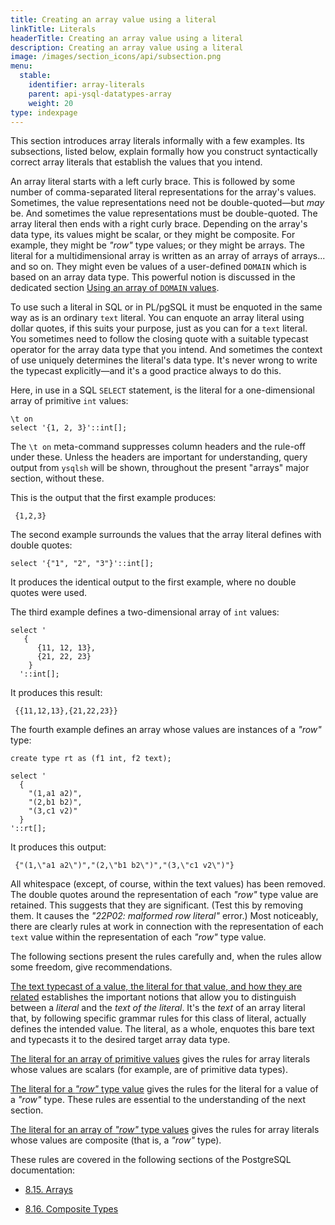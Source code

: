 ```yaml
---
title: Creating an array value using a literal
linkTitle: Literals
headerTitle: Creating an array value using a literal
description: Creating an array value using a literal
image: /images/section_icons/api/subsection.png
menu:
  stable:
    identifier: array-literals
    parent: api-ysql-datatypes-array
    weight: 20
type: indexpage
---
```


This section introduces array literals informally with a few examples. Its subsections, listed below, explain formally how you construct syntactically correct array literals that establish the values that you intend.

An array literal starts with a left curly brace. This is followed by some number of comma-separated literal representations for the array's values. Sometimes, the value representations need not be double-quoted—but _may_ be. And sometimes the value representations must be double-quoted. The array literal then ends with a right curly brace. Depending on the array's data type, its values might be scalar, or they might be composite. For example, they might be _"row"_ type values; or they might be arrays. The literal for a multidimensional array is written as an array of arrays of arrays... and so on. They might even be values of a user-defined `DOMAIN` which is based on an array data type. This powerful notion is discussed in the dedicated section [Using an array of `DOMAIN` values](../array-of-domains/).

To use such a literal in SQL or in PL/pgSQL it must be enquoted in the same way as is an ordinary `text` literal. You can enquote an array literal using dollar quotes, if this suits your purpose, just as you can for a `text` literal. You sometimes need to follow the closing quote with a suitable typecast operator for the array data type that you intend. And sometimes the context of use uniquely determines the literal's data type. It's never wrong to write the typecast explicitly—and it's a good practice always to do this.

Here, in use in a SQL `SELECT` statement, is the literal for a one-dimensional array of primitive `int` values:
```plpgsql
\t on
select '{1, 2, 3}'::int[];
```
The `\t on` meta-command suppresses column headers and the rule-off under these. Unless the headers are important for understanding, query output from `ysqlsh` will be shown, throughout the present "arrays" major section, without these.

This is the output that the first example produces:

```
 {1,2,3}
```
The second example surrounds the values that the array literal defines with double quotes:
```plpgsql
select '{"1", "2", "3"}'::int[];
```
It produces the identical output to the first example, where no double quotes were used.

The third example defines a two-dimensional array of `int` values:

```plpgsql
select '
   {
      {11, 12, 13},
      {21, 22, 23}
    }
  '::int[];
```

It produces this result:

```
 {{11,12,13},{21,22,23}}
```

The fourth example defines an array whose values are instances of a _"row"_ type:

```plpgsql
create type rt as (f1 int, f2 text);

select '
  {
    "(1,a1 a2)",
    "(2,b1 b2)",
    "(3,c1 v2)"
  }
'::rt[];
```
It produces this output:
```
 {"(1,\"a1 a2\")","(2,\"b1 b2\")","(3,\"c1 v2\")"}
```
All whitespace (except, of course, within the text values) has been removed. The double quotes around the representation of each _"row"_ type value are retained. This suggests that they are significant. (Test this by removing them. It causes the _"22P02: malformed row literal"_ error.) Most noticeably, there are clearly rules at work in connection with the representation of each `text` value within the representation of each _"row"_ type value.

The following sections present the rules carefully and, when the rules allow some freedom, give recommendations.

[The text typecast of a value, the literal for that value, and how they are related](./text-typecasting-and-literals/) establishes the important notions that allow you to distinguish between a _literal_ and the _text of the literal_. It's the _text_ of an array literal that, by following specific grammar rules for this class of literal, actually defines the intended value. The literal, as a whole, enquotes this bare text and typecasts it to the desired target array data type.

[The literal for an array of primitive values](./array-of-primitive-values/) gives the rules for array literals whose values are scalars (for example, are of primitive data types).

[The literal for a _"row"_ type value](./row/) gives the rules for the literal for a value of a _"row"_ type. These rules are essential to the understanding of the next section.

[The literal for an array of _"row"_ type values](./array-of-rows/) gives the rules for array literals whose values are composite (that is, a _"row"_ type).

These rules are covered in the following sections of the PostgreSQL documentation:

- [8.15. Arrays](https://www.postgresql.org/docs/11/arrays.html)

- [8.16. Composite Types](https://www.postgresql.org/docs/11/rowtypes.html)
